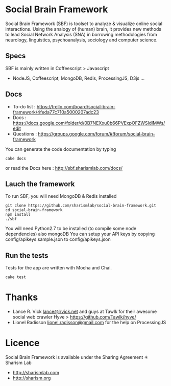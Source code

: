 # Social Brain Framework


Social Brain Framework (SBF) is toolset to analyze & visualize online social interactions. Using the analogy of (human) brain, it provides new methods to lead Social Network Analysis (SNA) in borrowing methodologies from neurology, linguistics, psychoanalysis, sociology and computer science.


## Specs

SBF is mainly written in Coffeescript > Javascript 
 * NodeJS, Coffeescript, MongoDB,  Redis, ProcessingJS, D3js ...

## Docs

* To-do list : https://trello.com/board/social-brain-framework/4feda77c710a5000207adc23
* Docs : https://docs.google.com/folder/d/0B7NEXxu0b66PVExpOFZWSldlMWs/edit
* Questions : https://groups.google.com/forum/#!forum/social-brain-framework

You can generate the code documentation by typing

    cake docs

or read the Docs here : http://sbf.sharismlab.com/docs/

## Lauch the framework

To run SBF, you will need MongoDB & Redis installed

    git clone https://github.com/sharismlab/social-brain-framework.git
    cd social-brain-framework
    npm install
    ./sbf

You will need Python2.7 to be installed (to compile some node dependencies) also mongoDB
You can setup your API keys by copying config/apikeys.sample.json to config/apikeys.json


## Run the tests

Tests for the app are written with Mocha and Chai.

    cake test


# Thanks

* Lance R. Vick <lance@lrvick.net> and guys at Tawlk for their awesome social web crawler Hyve > https://github.com/Tawlk/hyve/
* Lionel Radisson <lionel.radisson@gmail.com> for the help on ProcessingJS

# Licence

Social Brain Framework is available under the Sharing Agreement ✳ Sharism Lab

* http://sharismlab.com
* http://sharism.org